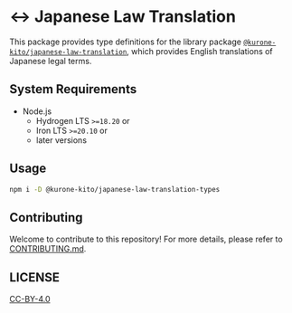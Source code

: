 # ↔️ Japanese Law Translation

This package provides type definitions for the library package
[`@kurone-kito/japanese-law-translation`](https://www.npmjs.com/package/@kurone-kito/japanese-law-translation),
which provides English translations of Japanese legal terms.

## System Requirements

- Node.js
  - Hydrogen LTS `>=18.20` or
  - Iron LTS `>=20.10` or
  - later versions

## Usage

```sh
npm i -D @kurone-kito/japanese-law-translation-types
```

## Contributing

Welcome to contribute to this repository! For more details, please refer to
[CONTRIBUTING.md](https://github.com/kurone-kito/japanese-law-translation/blob/main/.github/CONTRIBUTING.md).

## LICENSE

[CC-BY-4.0](https://creativecommons.org/licenses/by/4.0/)

